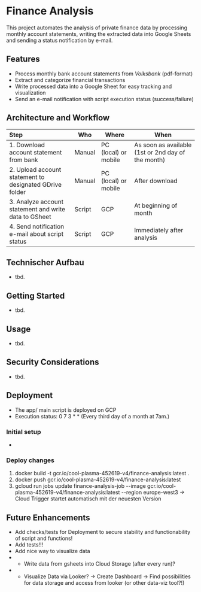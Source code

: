 # Finance Analysis

This project automates the analysis of private finance data by processing monthly account statements, writing the extracted data into Google Sheets and sending a status notification by e-mail.

## Features

- Process monthly bank account statements from *Volksbank* (pdf-format)
- Extract and categorize financial transactions
- Write processed data into a Google Sheet for easy tracking and visualization
- Send an e-mail notification with script execution status (success/failure)


## Architecture and Workflow

| Step                                                      | Who        | Where                 | When
|:--------------------------------------------------------- |---------   |-----------------------|-----------------------------------   |
| 1. Download account statement from bank                   | Manual     | PC (local) or mobile  | As soon as available (1st or 2nd day of the month) |
| 2. Upload account statement to designated GDrive folder   | Manual     | PC (local) or mobile  | After download                       |
| 3. Analyze account statement and write data to GSheet     | Script     | GCP                   | At beginning of month                |
| 4. Send notification e-mail about script status           | Script     | GCP                   | Immediately after analysis           |

## Technischer Aufbau

- tbd.

## Getting Started

- tbd.

## Usage

- tbd.

## Security Considerations

- tbd.



## Deployment

- The app/ main script is deployed on GCP
- Execution status: 0 7 3 * * (Every third day of a month at 7am.)

### Initial setup

- 

### Deploy changes

1. docker build -t gcr.io/cool-plasma-452619-v4/finance-analysis:latest .
2. docker push gcr.io/cool-plasma-452619-v4/finance-analysis:latest
3. gcloud run jobs update finance-analysis-job --image gcr.io/cool-plasma-452619-v4/finance-analysis:latest --region europe-west3
-> Cloud Trigger startet automatisch mit der neuesten Version


## Future Enhancements

- Add checks/tests for Deployment to secure stability and functionability of script and functions!
- Add tests!!!
- Add nice way to visualize data
- - Write data from gsheets into Cloud Storage (after every run)?
- - Visualize Data via Looker? -> Create Dashboard -> Find possibilities for data storage and access from looker (or other data-viz tool?!)
